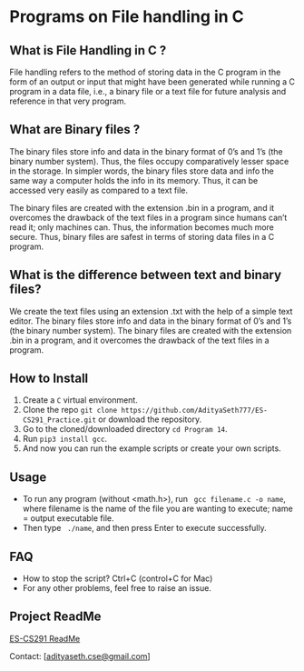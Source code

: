 # Programs on File handling in C
## What is File Handling in C ?
File handling refers to the method of storing data in the C program in the form of an output or input that might have been generated while running a C program in a data file, i.e., a binary file or a text file for future analysis and reference in that very program.
## What are Binary files ?
The binary files store info and data in the binary format of 0’s and 1’s (the binary number system). Thus, the files occupy comparatively lesser space in the storage. In simpler words, the binary files store data and info the same way a computer holds the info in its memory. Thus, it can be accessed very easily as compared to a text file.

The binary files are created with the extension .bin in a program, and it overcomes the drawback of the text files in a program since humans can’t read it; only machines can. Thus, the information becomes much more secure. Thus, binary files are safest in terms of storing data files in a C program.

## What is the difference between text and binary files?
We create the text files using an extension .txt with the help of a simple text editor. The binary files store info and data in the binary format of 0’s and 1’s (the binary number system). The binary files are created with the extension .bin in a program, and it overcomes the drawback of the text files in a program.

## How to Install

1. Create a ```C``` virtual environment. 
2. Clone the repo ```git clone https://github.com/AdityaSeth777/ES-CS291_Practice.git``` or download the repository.
3. Go to the cloned/downloaded directory ``` cd Program 14 ```.
4. Run ``` pip3 install gcc ```.
5. And now you can run the example scripts or create your own scripts.  

## Usage
- To run any program (without <math.h>), run ``` gcc filename.c -o name```, where filename is the name of the file you are wanting to execute; name = output executable file.
- Then type ``` ./name```, and then press Enter to execute successfully.

## FAQ
- How to stop the script? Ctrl+C (control+C for Mac) 
- For any other problems, feel free to raise an issue.

## Project ReadMe
[ES-CS291 ReadMe](https://github.com/AdityaSeth777/ES-CS291_Practice/blob/main_aditya/README.md)

Contact: [adityaseth.cse@gmail.com]
